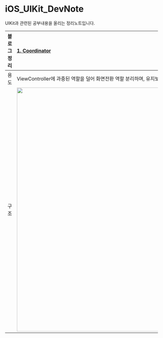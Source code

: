 # iOS_UIKit_DevNote
UIKit과 관련된 공부내용을 올리는 정리노트입니다.

|블로그 정리|[1. Coordinator](https://developer-eddy403.tistory.com/55)|
|:-:|:-|
|용도|ViewController에 과중된 역할을 덜어 화면전환 역할 분리하며, 유지보수에 용이|
|구조|<img src="https://user-images.githubusercontent.com/98405970/227105422-677420dc-6c2b-408f-a445-f454fcc42730.png" width=800>|
